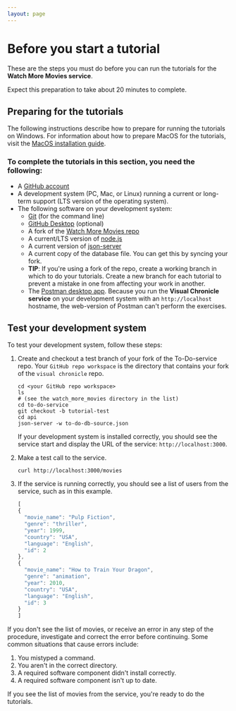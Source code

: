 ```yaml
---
layout: page
---
```


# Before you  start a tutorial

These are the steps you must do before you can run
the tutorials for the **Watch More Movies service**.

Expect this preparation to take about 20 minutes to complete.

## Preparing for the tutorials

The following instructions describe how to prepare for running the tutorials on Windows.
For information about how to prepare MacOS for the tutorials, visit the [MacOS installation guide](quickstart/macos_installation.md).

### To complete the tutorials in this section, you need the following:

* A [GitHub account](https://github.com)
* A development system (PC, Mac, or Linux) running a current or
long-term support (LTS version of the operating system).
* The following software on your development system:
    * [Git](https://docs.github.com/en/get-started/quickstart/set-up-git) (for the command line)
    * [GitHub Desktop](https://desktop.github.com) (optional)
    * A fork of the [Watch More Movies repo](https://github.com/skym97/watch_more_movies)
    * A current/LTS version of [node.js](https://nodejs.org/en/)
    * A current version of [json-server](https://www.npmjs.com/package/json-server)
    * A current copy of the database file. You can get this by syncing your fork.
    * **TIP**: If you're using a fork of the repo, create a working branch in which to do your tutorials. Create a new branch for each tutorial to prevent a mistake in one from affecting your work in another.
    * The [Postman desktop app](https://www.postman.com/downloads/). Because you run the **Visual Chronicle service** on your development system with an `http://localhost` hostname, the web-version of Postman can't perform the exercises.

## Test your development system

To test your development system, follow these steps:

1. Create and checkout a test branch of your fork of the To-Do-service repo. Your `GitHub repo workspace` is the directory that contains your fork of the `visual chronicle` repo.

    ```shell
    cd <your GitHub repo workspace>
    ls
    # (see the watch_more_movies directory in the list)
    cd to-do-service
    git checkout -b tutorial-test
    cd api
    json-server -w to-do-db-source.json
    ```

    If your development system is installed correctly, you should see
    the service start and display the URL of the service: `http://localhost:3000`.

2. Make a test call to the service.

    ```shell
    curl http://localhost:3000/movies
    ```

3. If the service is running correctly, you should see a list of users from the service, such as in this example.

    ```js
    [
    {
      "movie_name": "Pulp Fiction",
      "genre": "thriller",
      "year": 1999,
      "country": "USA",
      "language": "English",
      "id": 2
    },
    {
      "movie_name": "How to Train Your Dragon",
      "genre": "animation",
      "year": 2010,
      "country": "USA",
      "language": "English",
      "id": 3
    }
    ]
    ```

If you don't see the list of movies, or receive an error in any step
of the procedure, investigate and correct the error before continuing.
Some common situations that cause errors include:

1. You mistyped a command.
2. You aren't in the correct directory.
3. A required software component didn't install correctly.
4. A required software component isn't up to date.

If you see the list of movies from the service, you're ready to do
the tutorials.
